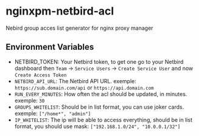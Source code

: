 # nginxpm-netbird-acl
Nebird group acces list generator for nginx proxy manager



## Environment Variables

* NETBIRD_TOKEN: Your Netbird token, to get one go to your Netbird dashboard then `Team` -> `Service Users` -> `Create Service User` and now `Create Access Token`
* `NETBIRD_API_URL`: The Netbird API URL. exemple: `https://sub.domain.com/api` or `https://api.domain.com`
* `RUN_EVERY_MINUTES`: How often the acl should be updated, in minutes. exemple: `30`
* `GROUPS_WHITELIST`: Should be in list format, you can use joker cards. exemple: `["/home*", "admin"]`
* `IP_WHITELIST`: The ip will be able to access everything, should be in list format, you should use mask: `["192.168.1.0/24", "10.0.0.1/32"]`